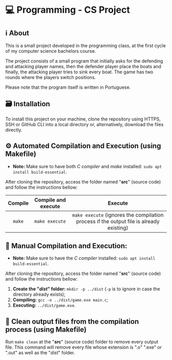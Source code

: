 # 💻 Programming - CS Project

## ℹ️ About

This is a small project developed in the programming class, at the first cycle of my computer science bachelors course.

The project consists of a small program that initially asks for the defending and attacking player names, then the defender player place the boats and finally, the attacking player tries to sink every boat. The game has two rounds where the players switch positions.

Please note that the program itself is written in Portuguese.

## 🗃️ Installation

To install this project on your machine, clone the repository using HTTPS, SSH or GitHub CLI into a local directory or, alternatively, download the files directly.

## ⚙️ Automated Compilation and Execution (using Makefile)

- **Note:** Make sure to have both *C compiler* and *make* installed: `sudo apt install build-essential`.

After cloning the repository, access the folder named "**src**" (source code) and follow the instructions bellow:

| Compile | Compile and execute   | Execute                                                                                 |
|:-------:|:---------------------:|:---------------------------------------------------------------------------------------:|
| `make`  | `make execute`        | `make execute` (ignores the compilation process if the output file is already existing) |

## 🔧 Manual Compilation and Execution:

- **Note:** Make sure to have the *C compiler* installed: `sudo apt install build-essential`.

After cloning the repository, access the folder named "**src**" (source code) and follow the instructions bellow:

1. **Create the "*dist*" folder:** `mkdir -p ../dist` (`-p` is to ignore in case the directory already exists);
2. **Compiling:** `gcc -o ../dist/game.exe main.c`;
3. **Executing:** `../dist/game.exe`.

## 🧹 Clean output files from the compilation process (using Makefile)

Run `make clean` at the "**src**" (source code) folder to remove every output file. This command will remove every file whose extension is ".o" ".exe" or ".out" as well as the "*dist*" folder.

